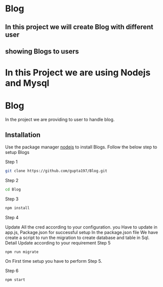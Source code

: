 # Blog
## In this project we will create Blog with different user
## showing Blogs to users
# In this Project we are using Nodejs and Mysql

# Blog
In the project we are providing to user to handle blog.

## Installation

Use the package manager [nodejs](https://nodejs.org/en) to install Blogs.
Follow the below step to setup Blogs

Step 1
```bash
git clone https://github.com/gupta197/Blog.git
```
Step 2
```bash
cd Blog
```
Step 3
```bash
npm install
```
Step 4

Update All the cred according to your configuration. you Have to update in app.js, Package.json for successful setup
In the package.json file We have create a script to run the migration to create database and table in Sql. Detail Update according to your requirement
Step 5
```bash
npm run migrate
``` 
On First time setup you have to perform Step 5. 

Step 6
```bash
npm start
``` 

